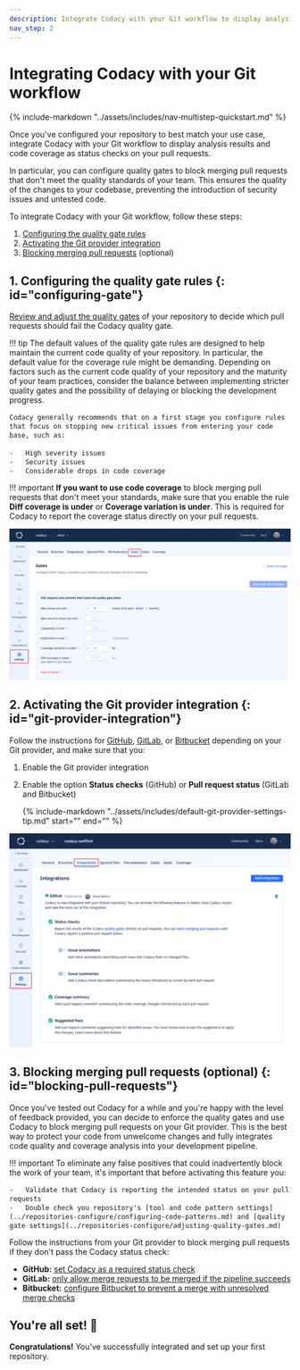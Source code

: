 ```yaml
---
description: Integrate Codacy with your Git workflow to display analysis results and code coverage as status checks on your pull requests and optionally block merging pull requests.
nav_step: 2
---
```


# Integrating Codacy with your Git workflow

{% include-markdown "../assets/includes/nav-multistep-quickstart.md" %}

Once you've configured your repository to best match your use case, integrate Codacy with your Git workflow to display analysis results and code coverage as status checks on your pull requests.

In particular, you can configure quality gates to block merging pull requests that don't meet the quality standards of your team. This ensures the quality of the changes to your codebase, preventing the introduction of security issues and untested code.

To integrate Codacy with your Git workflow, follow these steps:

1.  [Configuring the quality gate rules](#configuring-gate)
1.  [Activating the Git provider integration](#git-provider-integration)
1.  [Blocking merging pull requests](#blocking-pull-requests) (optional)

## 1. Configuring the quality gate rules {: id="configuring-gate"}

[Review and adjust the quality gates](../repositories-configure/adjusting-quality-gates.md) of your repository to decide which pull requests should fail the Codacy quality gate.

!!! tip
    The default values of the quality gate rules are designed to help maintain the current code quality of your repository. In particular, the default value for the coverage rule might be demanding. Depending on factors such as the current code quality of your repository and the maturity of your team practices, consider the balance between implementing stricter quality gates and the possibility of delaying or blocking the development progress.

    Codacy generally recommends that on a first stage you configure rules that focus on stopping new critical issues from entering your code base, such as:

    -   High severity issues
    -   Security issues
    -   Considerable drops in code coverage

!!! important
    **If you want to use code coverage** to block merging pull requests that don't meet your standards, make sure that you enable the rule **Diff coverage is under** or **Coverage variation is under**. This is required for Codacy to report the coverage status directly on your pull requests.

![Adjusting the quality gates](../repositories-configure/images/quality-settings-gates.png)

## 2. Activating the Git provider integration {: id="git-provider-integration"}

Follow the instructions for [GitHub](../repositories-configure/integrations/github-integration.md#enabling), [GitLab](../repositories-configure/integrations/gitlab-integration.md#enabling), or [Bitbucket](../repositories-configure/integrations/bitbucket-integration.md#enabling) depending on your Git provider, and make sure that you:

1.  Enable the Git provider integration
1.  Enable the option **Status checks** (GitHub) or **Pull request status** (GitLab and Bitbucket)

    {%
        include-markdown "../assets/includes/default-git-provider-settings-tip.md"
        start="<!--default-settings-start-->"
        end="<!--default-settings-end-->"
    %}

![Enabling your Git provider integration](../repositories-configure/integrations/images/github-integration.png)

## 3. Blocking merging pull requests (optional) {: id="blocking-pull-requests"}

Once you've tested out Codacy for a while and you're happy with the level of feedback provided, you can decide to enforce the quality gates and use Codacy to block merging pull requests on your Git provider. This is the best way to protect your code from unwelcome changes and fully integrates code quality and coverage analysis into your development pipeline.

!!! important
    To eliminate any false positives that could inadvertently block the work of your team, it's important that before activating this feature you:

    -   Validate that Codacy is reporting the intended status on your pull requests
    -   Double check you repository's [tool and code pattern settings](../repositories-configure/configuring-code-patterns.md) and [quality gate settings](../repositories-configure/adjusting-quality-gates.md)

Follow the instructions from your Git provider to block merging pull requests if they don't pass the Codacy status check:

-   **GitHub:** [set Codacy as a required status check](https://docs.github.com/en/repositories/configuring-branches-and-merges-in-your-repository/defining-the-mergeability-of-pull-requests/managing-a-branch-protection-rule)
-   **GitLab:** [only allow merge requests to be merged if the pipeline succeeds](https://docs.gitlab.com/ee/user/project/merge_requests/merge_when_pipeline_succeeds.html#only-allow-merge-requests-to-be-merged-if-the-pipeline-succeeds)
-   **Bitbucket:** [configure Bitbucket to prevent a merge with unresolved merge checks](https://support.atlassian.com/bitbucket-cloud/docs/suggest-or-require-checks-before-a-merge/)

## You're all set! 🎉

**Congratulations!** You've successfully integrated and set up your first repository.
